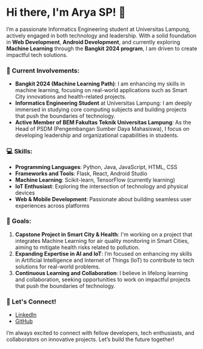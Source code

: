 # Hi there, I'm Arya SP! 👋

I’m a passionate Informatics Engineering student at Universitas Lampung, actively engaged in both technology and leadership. With a solid foundation in **Web Development**, **Android Development**, and currently exploring **Machine Learning** through the **Bangkit 2024 program**, I am driven to create impactful tech solutions.

### 🌟 Current Involvements:
- **Bangkit 2024 (Machine Learning Path)**: I am enhancing my skills in machine learning, focusing on real-world applications such as Smart City innovations and health-related projects.
- **Informatics Engineering Student** at Universitas Lampung: I am deeply immersed in studying core computing subjects and building projects that push the boundaries of technology.
- **Active Member of BEM Fakultas Teknik Universitas Lampung**: As the Head of PSDM (Pengembangan Sumber Daya Mahasiswa), I focus on developing leadership and organizational capabilities in students.

### 💻 Skills:
- **Programming Languages**: Python, Java, JavaScript, HTML, CSS
- **Frameworks and Tools**: Flask, React, Android Studio
- **Machine Learning**: Scikit-learn, TensorFlow (currently learning)
- **IoT Enthusiast**: Exploring the intersection of technology and physical devices
- **Web & Mobile Development**: Passionate about building seamless user experiences across platforms

### 🎯 Goals:
1. **Capstone Project in Smart City & Health**: I'm working on a project that integrates Machine Learning for air quality monitoring in Smart Cities, aiming to mitigate health risks related to pollution.
2. **Expanding Expertise in AI and IoT**: I’m focused on enhancing my skills in Artificial Intelligence and Internet of Things (IoT) to contribute to tech solutions for real-world problems.
3. **Continuous Learning and Collaboration**: I believe in lifelong learning and collaboration, seeking opportunities to work on impactful projects that push the boundaries of technology.

### 🚀 Let's Connect!
- [LinkedIn](https://www.linkedin.com/in/aryasetiap/)
- [GitHub](https://github.com/tuesday-day)

I’m always excited to connect with fellow developers, tech enthusiasts, and collaborators on innovative projects. Let’s build the future together!
